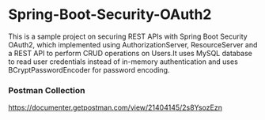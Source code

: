 # Spring-Boot-Security-OAuth2

This is a sample project on securing REST APIs with Spring Boot Security OAuth2, which implemented using AuthorizationServer, ResourceServer and a REST API to perform CRUD operations on Users.It uses MySQL database to read user credentials instead of in-memory authentication and uses BCryptPasswordEncoder for password encoding.

### Postman Collection

https://documenter.getpostman.com/view/21404145/2s8YsozEzn
